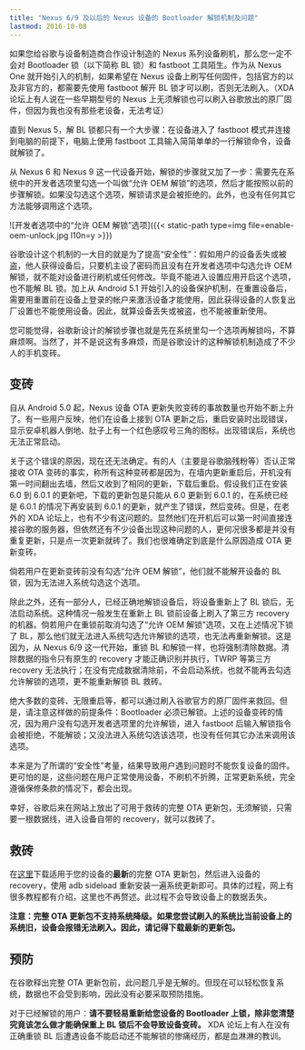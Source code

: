```yaml
---
title: "Nexus 6/9 及以后的 Nexus 设备的 Bootloader 解锁机制及问题"
lastmod: 2016-10-08
---
```


如果您给谷歌与设备制造商合作设计制造的 Nexus 系列设备刷机，那么您一定不会对 Bootloader 锁（以下简称 BL 锁）和 fastboot 工具陌生。作为从 Nexus One 就开始引入的机制，如果希望在 Nexus 设备上刷写任何固件，包括官方的以及非官方的，都需要先使用 fastboot 解开 BL 锁才可以刷，否则无法刷入。（XDA 论坛上有人说在一些早期型号的 Nexus 上无须解锁也可以刷入谷歌放出的原厂固件，但因为我也没有那些老设备，无法考证）

直到 Nexus 5，解 BL 锁都只有一个大步骤：在设备进入了 fastboot 模式并连接到电脑的前提下，电脑上使用 fastboot 工具输入简简单单的一行解锁命令，设备就解锁了。

从 Nexus 6 和 Nexus 9 这一代设备开始，解锁的步骤就又加了一步：需要先在系统中的开发者选项里勾选一个叫做“允许 OEM 解锁”的选项，然后才能按照以前的步骤解锁。如果没勾选这个选项，解锁请求是会被拒绝的。此外，也没有任何其它方法能够调用这个选项。

![开发者选项中的“允许 OEM 解锁”选项]({{< static-path type=img file=enable-oem-unlock.jpg l10n=y >}})

谷歌设计这个机制的一大目的就是为了提高“安全性”：假如用户的设备丢失或被盗，他人获得设备后，只要机主设了密码而且没有在开发者选项中勾选允许 OEM 解锁，就不能对设备进行刷机或任何修改。毕竟不能进入设置应用开启这个选项，也不能解 BL 锁。加上从 Android 5.1 开始引入的设备保护机制，在重置设备后，需要用重置前在设备上登录的帐户来激活设备才能使用，因此获得设备的人恢复出厂设置也不能使用设备。因此，就算设备丢失或被盗，也不能被重新使用。

您可能觉得，谷歌新设计的解锁步骤也就是先在系统里勾一个选项再解锁吗，不算麻烦啊。当然了，并不是说这有多麻烦，而是谷歌设计的这种解锁机制造成了不少人的手机变砖。

## 变砖

自从 Android 5.0 起，Nexus 设备 OTA 更新失败变砖的事故数量也开始不断上升了。有一些用户反映，他们在设备上接到 OTA 更新之后，重启安装时出现错误，显示安卓机器人倒地、肚子上有一个红色感叹号三角的图标。出现错误后，系统也无法正常启动。

关于这个错误的原因，现在还无法确定。有的人（主要是谷歌脑残粉等）否认正常接收 OTA 变砖的事实，称所有这种变砖都是因为，在墙内更新重启后，开机没有第一时间翻出去墙，然后又收到了相同的更新，下载后重启。假设我们正在安装 6.0 到 6.0.1 的更新吧，下载的更新包是只能从 6.0 更新到 6.0.1 的，在系统已经是 6.0.1 的情况下再安装到 6.0.1 的更新，就产生了错误，然后变砖。但是，在老外的 XDA 论坛上，也有不少有这问题的。显然他们在开机后可以第一时间直接连接谷歌的服务器，但依然还有不少设备出现这种问题的人，更何况很多都是并没有重复更新，只是点一次更新就砖了。我们也很难确定到底是什么原因造成 OTA 更新变砖。

倘若用户在更新变砖前没有勾选“允许 OEM 解锁”，他们就不能解开设备的 BL 锁，因为无法进入系统勾选这个选项。

除此之外，还有一部分人，已经正确地解锁设备后，将设备重新上了 BL 锁后，无法启动系统。这种情况一般发生在重新上 BL 锁前设备上刷入了第三方 recovery 的机器。倘若用户在重锁前取消勾选了“允许 OEM 解锁”选项，又在上述情况下锁了 BL，那么他们就无法进入系统勾选允许解锁的选项，也无法再重新解锁。这是因为，从 Nexus 6/9 这一代开始，重锁 BL 和解锁一样，也将强制清除数据。清除数据的指令只有原生的 recovery 才能正确识别并执行，TWRP 等第三方 recovery 无法执行；在没有完成数据清除前，不会启动系统，也就不能再去勾选允许解锁的选项，更不能重新解锁 BL 救砖。

绝大多数的变砖、无限重启等，都可以通过刷入谷歌官方的原厂固件来救回。但是，请注意这样做的前提条件：Bootloader 必须已解锁。上述的设备变砖的情况，因为用户没有勾选开发者选项里的允许解锁，进入 fastboot 后输入解锁指令会被拒绝，不能解锁；又没法进入系统勾选该选项，也没有任何其它办法来调用该选项。

本来是为了所谓的“安全性”考量，结果导致用户遇到问题时不能恢复设备的固件。更可怕的是，这些问题在用户正常使用设备，不刷机不折腾，正常更新系统，完全遵循保修条款的情况下，都会出现。

幸好，谷歌后来在网站上放出了可用于救砖的完整 OTA 更新包，无须解锁，只需要一根数据线，进入设备自带的 recovery，就可以救砖了。

## 救砖

在[这里](https://developers.google.com/android/nexus/ota)下载适用于您的设备的**最新**的完整 OTA 更新包，然后进入设备的 recovery，使用 adb sideload 重新安装一遍系统更新即可。具体的过程，网上有很多教程都有介绍，这里也不再赘述。此过程不会导致设备上的数据丢失。

**注意：完整 OTA 更新包不支持系统降级。如果您尝试刷入的系统比当前设备上的系统旧，设备会报错无法刷入。因此，请记得下载最新的更新包。**

## 预防

在谷歌释出完整 OTA 更新包前，此问题几乎是无解的。但现在可以轻松恢复系统，数据也不会受到影响，因此没有必要采取预防措施。

对于已经解锁的用户：**请不要轻易重新给您设备的 Bootloader 上锁，除非您清楚究竟该怎么做才能确保重上 BL 锁后不会导致设备变砖。** XDA 论坛上有人在没有正确重锁 BL 后遭遇设备不能启动还不能解锁的惨痛经历，都是血淋淋的教训。

